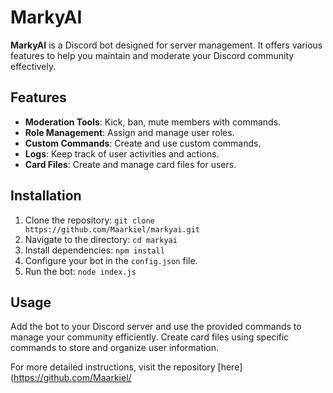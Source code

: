 # MarkyAI

**MarkyAI** is a Discord bot designed for server management. It offers various features to help you maintain and moderate your Discord community effectively.

## Features
- **Moderation Tools**: Kick, ban, mute members with commands.
- **Role Management**: Assign and manage user roles.
- **Custom Commands**: Create and use custom commands.
- **Logs**: Keep track of user activities and actions.
- **Card Files**: Create and manage card files for users.

## Installation
1. Clone the repository: `git clone https://github.com/Maarkiel/markyai.git`
2. Navigate to the directory: `cd markyai`
3. Install dependencies: `npm install`
4. Configure your bot in the `config.json` file.
5. Run the bot: `node index.js`

## Usage
Add the bot to your Discord server and use the provided commands to manage your community efficiently. Create card files using specific commands to store and organize user information.

For more detailed instructions, visit the repository [here](https://github.com/Maarkiel/
